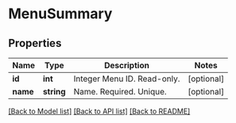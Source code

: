# MenuSummary

## Properties
Name | Type | Description | Notes
------------ | ------------- | ------------- | -------------
**id** | **int** | Integer Menu ID. Read-only. | [optional] 
**name** | **string** | Name. Required. Unique. | [optional] 

[[Back to Model list]](../README.md#documentation-for-models) [[Back to API list]](../README.md#documentation-for-api-endpoints) [[Back to README]](../README.md)



